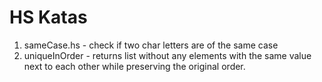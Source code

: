 # HS Katas

1. sameCase.hs - check if two char letters are of the same case
2. uniqueInOrder -  returns list without any elements with the same value next to each other while preserving the original order.
